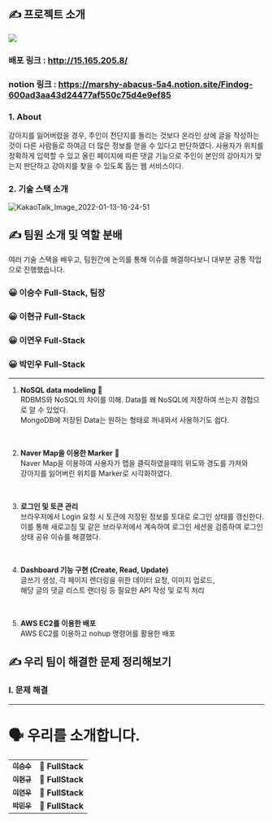 ## ✍ 프로젝트 소개
![](https://img.shields.io/badge/Project-FindDog-blue?style=for-the-badge)

### 배포 링크 : http://15.165.205.8/

### notion 링크 : https://marshy-abacus-5a4.notion.site/Findog-600ad3aa43d24477af550c75d4e9ef85

### 1. About
강아지를 잃어버렸을 경우, 주인이 전단지를 돌리는 것보다 온라인 상에 글을 작성하는 것이 다른 사람들로 하여금 더 많은 정보를 얻을 수 있다고 판단하였다.
사용자가 위치를 정확하게 입력할 수 있고 올린 페이지에 따른 댓글 기능으로 주인이 본인의 강아지가 맞는지 판단하고 강아지를 찾을 수 있도록 돕는 웹 서비스이다.

### 2. 기술 스택 소개 


![KakaoTalk_Image_2022-01-13-16-24-51](https://user-images.githubusercontent.com/66179677/149284493-aa737462-b8ac-469d-a859-e63c670d7c86.png)


## ✍ 팀원 소개 및 역할 분배
여러 기술 스택을 배우고, 팀원간에 논의를 통해 이슈를 해결하다보니 대부분 공통 작업으로 진행했습니다. 
### 😀 이승수 Full-Stack, 팀장
<!-- [github page](https://github.com/leeseungsoo0701) -->
### 😀 이현규 Full-Stack
<!-- [github page](https://github.com/Aiden76005588) -->
### 😀 이연우 Full-Stack
<!-- [github page](https://github.com/ynoolee) -->
### 😀 박민우 Full-Stack
<!-- [github page](https://github.com/mc0ding) -->

***

1. **NoSQL data modeling** 🌟  
RDBMS와 NoSQL의 차이를 이해. Data를 왜 NoSQL에 저장하여 쓰는지 경험으로 알 수 있었다.</br>
MongoDB에 저장된 Data는 원하는 형태로 꺼내와서 사용하기도 쉽다.
</br>

2. **Naver Map을 이용한 Marker** 🌟  
Naver Map을 이용하여 사용자가 맵을 클릭하였을때의 위도와 경도를 가져와</br>
강아지를 잃어버린 위치를 Marker로 시각화하였다.
</br>

3. **로그인 및 토큰 관리**  
브라우저에서 Login 요청 시 토큰에 저장된 정보를 토대로 로그인 상태를 갱신한다. </br>
이를 통해 새로고침 및 같은 브라우저에서 계속하여 로그인 세션을 검증하여 로그인 상태 공유 이슈를 해결했다.
</br>

4. **Dashboard 기능 구현 (Create, Read, Update)**  
글쓰기 생성, 각 페이지 렌더링을 위한 데이터 요청, 이미지 업로드, </br>
해당 글의 댓글 리스트 랜더링 등 필요한 API 작성 및 로직 처리
</br>

5. **AWS EC2를 이용한 배포**  
AWS EC2를 이용하고 nohup 명령어를 활용한 배포


## ✍ 우리 팀이 해결한 문제 정리해보기
### I. 문제 해결

***

# 🗣 우리를 소개합니다.



<table>
  <tbody>
    <tr>
      <td align="center">
        <a href="https://github.com/leeseungsoo0701">
          <sub>
            <b>이승수</b>
          </sub>
        </a>
        <br>
      </td>
      <td>
        <strong>🚩 FullStack</strong>
      </td>
    </tr>
     <tr>
      <td align="center">
        <a href="https://github.com/Aiden76005588">
          <sub>
            <b>이현규</b>
          </sub>
        </a>
        <br>
      </td>
      <td>
        <strong>🚩 FullStack</strong>
      </td>
    </tr>
    <tr>
      <td align="center">
        <a href="https://github.com/ynoolee">
          <sub>
            <b>이연우</b>
          </sub>
        </a>
        <br>
      </td>
      <td>
        <strong>🚩 FullStack</strong>
      </td>
    </tr>
    <tr>
      <td align="center">
        <a href="https://https://github.com/mc0ding">
          <sub>
            <b>박민우</b>
          </sub>
        </a>
        <br>
      </td>
      <td>
        <strong>🚩 FullStack</strong>
      </td>
    </tr>
  </tbody>
</table>

